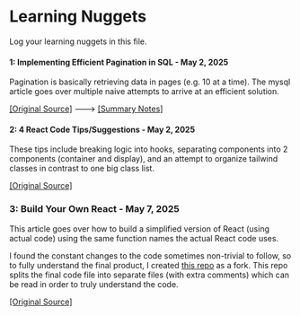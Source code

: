 # Learning Nuggets

Log your learning nuggets in this file.

#### 1: Implementing Efficient Pagination in SQL - May 2, 2025

Pagination is basically retrieving data in pages (e.g. 10 at a time). The mysql article goes over multiple naive attempts to arrive at an efficient solution.

[\[Original Source\]](https://mysql.rjweb.org/doc.php/pagination) ---> [\[Summary Notes\]](https://github.com/herougo/LearningNugget/wiki/Original-Articles-SQL#1-implementing-efficient-pagination)

#### 2: 4 React Code Tips/Suggestions - May 2, 2025

These tips include breaking logic into hooks, separating components into 2 components (container and display), and an attempt to organize tailwind classes in contrast to one big class list.

[\[Original Source\]](https://github.com/herougo/SoftwareEngineerKnowledgeRepository/wiki/Code-Review-React-Code-Snippets)

### 3: Build Your Own React - May 7, 2025

This article goes over how to build a simplified version of React (using actual code) using the same function names the actual React code uses. 

I found the constant changes to the code sometimes non-trivial to follow, so to fully understand the final product, I created [this repo](https://github.com/herougo/didact/server) as a fork. This repo splits the final code file into separate files (with extra comments) which can be read in order to truly understand the code.

[\[Original Source\]](https://pomb.us/build-your-own-react/)
